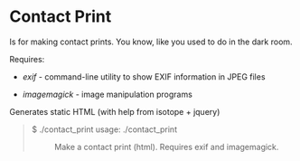 # Contact Print

Is for making contact prints. You know, like you used to do in the dark room.

Requires:

  - _exif_ - command-line utility to show EXIF information in JPEG files

  - _imagemagick_ - image manipulation programs


Generates static HTML (with help from isotope + jquery)

> $ ./contact_print 
> usage: ./contact_print <dir>
> 
> Make a contact print (html).
> Requires exif and imagemagick.
